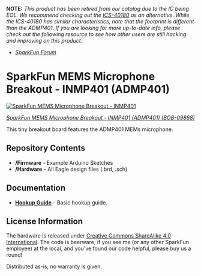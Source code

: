 **NOTE:** *This product has been retired from our catalog due to the IC being EOL. We recommend checking out the [ICS-40180](https://www.sparkfun.com/products/18011) as an alternative. While the ICS-40180 has similar characteristics, note that the footprint is different than the ADMP401. If you are looking for more up-to-date info, please check out the following resource to see how other users are still hacking and improving on this product.*

* *[SparkFun Forum](https://forum.sparkfun.com/)*

SparkFun MEMS Microphone Breakout - INMP401 (ADMP401)
===================================================

[![SparkFun MEMS Microphone Breakout - INMP401](https://cdn.sparkfun.com//assets/parts/3/9/5/1/09868-01a.jpg)](https://www.sparkfun.com/products/9868)

[*SparkFun MEMS Microphone Breakout - INMP401 (ADMP401) (BOB-09868)*](https://www.sparkfun.com/products/9868)

This tiny breakout board features the ADMP401 MEMs microphone.

Repository Contents
-------------------
* **/Firmware** - Example Arduino Sketches 
* **/Hardware** - All Eagle design files (.brd, .sch)


Documentation
--------------
* **[Hookup Guide](https://learn.sparkfun.com/tutorials/mems-microphone-hookup-guide)** - Basic hookup guide.

License Information
-------------------
The hardware is released under [Creative Commons ShareAlike 4.0 International](https://creativecommons.org/licenses/by-sa/4.0/).
The code is beerware; if you see me (or any other SparkFun employee) at the local, and you've found our code helpful, please buy us a round!

Distributed as-is; no warranty is given.
